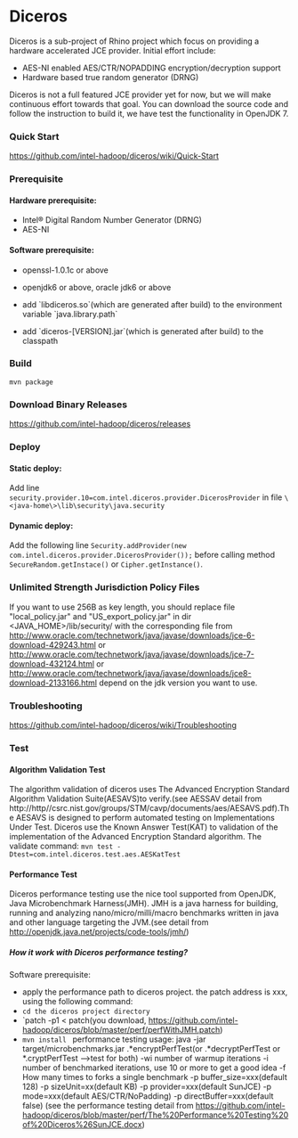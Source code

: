 Diceros
===============

Diceros is a sub-project of Rhino project which focus on providing a hardware accelerated JCE provider. Initial effort include:
* AES-NI enabled AES/CTR/NOPADDING encryption/decryption support
* Hardware based true random generator (DRNG)

Diceros is not a full featured JCE provider yet for now, but we will make continuous effort towards that goal. You can download 
the source code and follow the instruction to build it, we have test the functionality in OpenJDK 7.

### Quick Start

https://github.com/intel-hadoop/diceros/wiki/Quick-Start

### Prerequisite
#### Hardware prerequisite:
* Intel® Digital Random Number Generator (DRNG)
* AES-NI

#### Software prerequisite:
* <p>openssl-1.0.1c or above
* <p>openjdk6 or above, oracle jdk6 or above</p>
* <p>add `libdiceros.so`(which are generated after build) to the environment variable `java.library.path`</p>
* <p>add `diceros-[VERSION].jar`(which is generated after build) to the classpath</p>

### Build
`mvn package`

### Download Binary Releases
https://github.com/intel-hadoop/diceros/releases

### Deploy
#### Static deploy:
Add line `security.provider.10=com.intel.diceros.provider.DicerosProvider` in file `\<java-home\>\lib\security\java.security`

#### Dynamic deploy:
Add the following line `Security.addProvider(new com.intel.diceros.provider.DicerosProvider());`
before calling method `SecureRandom.getInstace()` or `Cipher.getInstance()`.

### Unlimited Strength Jurisdiction Policy Files
If you want to use 256B as key length, you should replace file "local_policy.jar" and "US_export_policy.jar" in dir 
<JAVA_HOME>/lib/security/ with the corresponding file from 
http://www.oracle.com/technetwork/java/javase/downloads/jce-6-download-429243.html 
or http://www.oracle.com/technetwork/java/javase/downloads/jce-7-download-432124.html 
or http://www.oracle.com/technetwork/java/javase/downloads/jce8-download-2133166.html depend on the jdk version you want to use.

### Troubleshooting
https://github.com/intel-hadoop/diceros/wiki/Troubleshooting

### Test
#### Algorithm Validation Test
The algorithm validation of diceros uses The Advanced Encryption Standard Algorithm Validation Suite(AESAVS)to verify.(see AESSAV 
detail from http://http//csrc.nist.gov/groups/STM/cavp/documents/aes/AESAVS.pdf).The AESAVS is designed to perform automated testing 
on Implementations Under Test. Diceros use the Known Answer Test(KAT) to validation of the implementation of the Advanced Encryption 
Standard algorithm. The validate command:
`mvn test -Dtest=com.intel.diceros.test.aes.AESKatTest`

#### Performance Test
Diceros performance testing use the nice tool supported from OpenJDK, Java Microbenchmark Harness(JMH). JMH is a java harness for 
building, running and analyzing nano/micro/milli/macro benchmarks written in java and other language targeting the JVM.(see detail 
from http://openjdk.java.net/projects/code-tools/jmh/)
##### How it work with Diceros performance testing?
Software prerequisite:
* apply the performance path to diceros project. the patch address is xxx, using the following command:
* `cd the diceros project directory`
* `patch -p1 < patch(you download, https://github.com/intel-hadoop/diceros/blob/master/perf/perfWithJMH.patch)
* `mvn install `
performance testing usage:
java -jar target/microbenchmarks.jar .*encryptPerfTest(or .*decryptPerfTest or *.cryptPerfTest -->test for both) 
-wi number of warmup iterations
-i number of benchmarked iterations, use 10 or more to get a good idea
-f How many times to forks a single benchmark
-p buffer_size=xxx(default 128)
-p sizeUnit=xx(default KB)
-p provider=xxx(default SunJCE)
-p mode=xxx(default AES/CTR/NoPadding)
-p directBuffer=xxx(default false)
(see the performance testing detail from https://github.com/intel-hadoop/diceros/blob/master/perf/The%20Performance%20Testing%20of%20Diceros%26SunJCE.docx)


